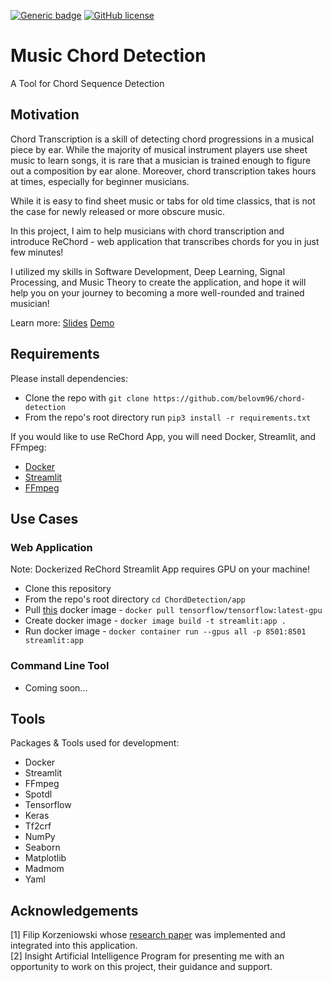[![Generic badge](https://img.shields.io/badge/Insight-Artificial%20Intelligence-lightgrey)](https://shields.io/)
[![GitHub license](https://img.shields.io/github/license/belovm96/chord-detection)](https://github.com/belovm96/chord-detection/blob/master/LICENSE)
# Music Chord Detection
A Tool for Chord Sequence Detection

## Motivation
Chord Transcription is a skill of detecting chord progressions in a musical piece by ear. While the majority of musical instrument players use sheet music to learn songs, it is rare that a musician is trained enough to figure out a composition by ear alone. Moreover, chord transcription takes hours at times, especially for beginner musicians.

While it is easy to find sheet music or tabs for old time classics, that is not the case for newly released or more obscure music.

In this project, I aim to help musicians with chord transcription and introduce ReChord - web application that transcribes chords for you in just few minutes! 

I utilized my skills in Software Development, Deep Learning, Signal Processing, and Music Theory to create the application, and hope it will help you on your journey to becoming a more well-rounded and trained musician!

Learn more: [Slides](https://docs.google.com/presentation/d/14M2gyLT41rfnpafnfzjeqVfVyiiaQKW5gx3dN0QmwBE/edit#slide=id.p)
[Demo](https://drive.google.com/file/d/1uvhqbAUlB80Brls5BFPFogwyL811ilBw/view?usp=sharing)

## Requirements
Please install dependencies:
* Clone the repo with `git clone https://github.com/belovm96/chord-detection`
* From the repo's root directory run `pip3 install -r requirements.txt`


If you would like to use ReChord App, you will need Docker, Streamlit, and FFmpeg:
* [Docker](https://docs.docker.com/get-docker/)
* [Streamlit](https://docs.streamlit.io/en/stable/installation.html)
* [FFmpeg](https://ffmpeg.org/download.html)


## Use Cases
### Web Application
Note: Dockerized ReChord Streamlit App requires GPU on your machine!
  * Clone this repository
  * From the repo's root directory `cd ChordDetection/app`
  * Pull [this](https://hub.docker.com/layers/tensorflow/tensorflow/latest-gpu/images/sha256-37c7db66cc96481ac1ec43af2856ef65d3e664fd7f5df6b5e54855149f7f8594?context=explore) docker image - `docker pull tensorflow/tensorflow:latest-gpu`
  * Create docker image - `docker image build -t streamlit:app . `
  * Run docker image - `docker container run --gpus all -p 8501:8501 streamlit:app`
  
### Command Line Tool
  * Coming soon...

## Tools
Packages & Tools used for development: 
* Docker
* Streamlit
* FFmpeg
* Spotdl
* Tensorflow
* Keras
* Tf2crf
* NumPy
* Seaborn
* Matplotlib
* Madmom
* Yaml

## Acknowledgements
[1] Filip Korzeniowski whose [research paper](https://arxiv.org/pdf/1612.05082.pdf) was implemented and integrated into this application. \
[2] Insight Artificial Intelligence Program for presenting me with an opportunity to work on this project, their guidance and support.



